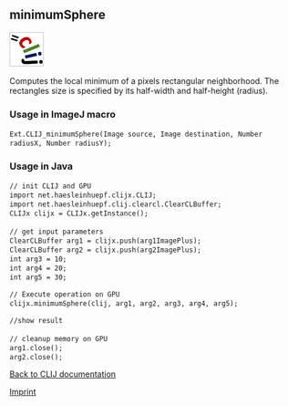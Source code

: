 ## minimumSphere
![Image](images/mini_clij1_logo.png)

Computes the local minimum of a pixels rectangular neighborhood. The rectangles size is specified by 
its half-width and half-height (radius).

### Usage in ImageJ macro
```
Ext.CLIJ_minimumSphere(Image source, Image destination, Number radiusX, Number radiusY);
```


### Usage in Java
```
// init CLIJ and GPU
import net.haesleinhuepf.clijx.CLIJ;
import net.haesleinhuepf.clij.clearcl.ClearCLBuffer;
CLIJx clijx = CLIJx.getInstance();

// get input parameters
ClearCLBuffer arg1 = clijx.push(arg1ImagePlus);
ClearCLBuffer arg2 = clijx.push(arg2ImagePlus);
int arg3 = 10;
int arg4 = 20;
int arg5 = 30;
```

```
// Execute operation on GPU
clijx.minimumSphere(clij, arg1, arg2, arg3, arg4, arg5);
```

```
//show result

// cleanup memory on GPU
arg1.close();
arg2.close();
```


[Back to CLIJ documentation](https://clij.github.io/)

[Imprint](https://clij.github.io/imprint)
